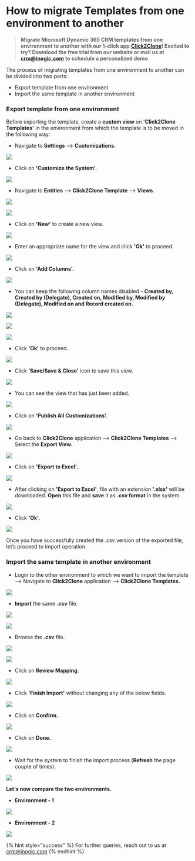 # How to migrate Templates from one environment to another

> **Migrate Microsoft Dynamic 365 CRM templates from one environment to another with our 1-click app** [**Click2Clone**](https://bit.ly/3i2UkaL)**! Excited to try? Download the free trial from our website or mail us at** [**crm@inogic.com**](mailto:crm@inogic.com) **to schedule a personalized demo**

The process of migrating templates from one environment to another can be divided into two parts:

* Export template from one environment
* Import the same template in another environment

### Export template from one environment

Before exporting the template, create a **custom view** on **'Click2Clone Templates'** in the environment from which the template is to be moved in the following way:

* Navigate to **Settings** --> **Customizations.**

![](../../.gitbook/assets/Exp\_1.png)

* Click on **'Customize the System'.**

![](<../../.gitbook/assets/Exp\_2 (1).png>)

* Navigate to **Entities** --> **Click2Clone Template** --> **Views**.

![](../../.gitbook/assets/Exp\_3.png)

![](<../../.gitbook/assets/Exp\_4 (1).png>)

* Click on **'New'** to create a new view.

![](../../.gitbook/assets/Exp\_5.png)

* Enter an appropriate name for the view and click **'Ok'** to proceed.

![](../../.gitbook/assets/Exp\_6.png)

* Click on **'Add Columns'.**

![](../../.gitbook/assets/Exp\_7.png)

* You can keep the following column names disabled -  **Created by, Created by (Delegate), Created on, Modified by, Modified by (Delegate), Modified on and Record created on.**

![](../../.gitbook/assets/Exp\_8.png)

![](../../.gitbook/assets/Exp\_9.png)

![](<../../.gitbook/assets/Exp\_10 (1).png>)

* Click **'Ok'** to proceed.

![](<../../.gitbook/assets/Exp\_10 - Copy.png>)

* Click **'Save/Save & Close'** icon to save this view.

![](../../.gitbook/assets/Exp\_11.png)

* You can see the view that has just been added.

![](../../.gitbook/assets/Exp\_12.png)

* Click on **'Publish All Customizations'.**

![](../../.gitbook/assets/Exp\_13.png)

* Go back to **Click2Clone** application --> **Click2Clone Templates** --> Select the **Export View.**

![](../../.gitbook/assets/Exp\_14.png)

* Click on **'Export to Excel'.**

![](../../.gitbook/assets/Exp\_23.png)

* After clicking on **'Export to Excel'**, file with an extension **'.xlsx'** will be downloaded. **Open** this file and **save** it as **.csv format** in the system.

![](../../.gitbook/assets/Exp\_20.png)

* Click **'Ok'.**

![](../../.gitbook/assets/Exp\_21.png)

Once you have successfully created the .csv version of the exported file, let’s proceed to import operation.

### Import the same template in another environment

* Login to the other environment to which we want to import the template --> Navigate to **Click2Clone** application --> **Click2Clone Templates.**

![](../../.gitbook/assets/Imp\_2.png)

* **Import** the same **.csv** file.

![](<../../.gitbook/assets/Imp\_3 (1).png>)

![](../../.gitbook/assets/Imp\_4.png)

* Browse the **.csv** file.

![](<../../.gitbook/assets/Imp\_5 - Copy.png>)

![](../../.gitbook/assets/Imp\_6.png)

* Click on **Review Mapping**.

![](../../.gitbook/assets/Imp\_7.png)

* Click **'Finish Import'** without changing any of the below fields.

![](../../.gitbook/assets/Imp\_8.png)

* Click on **Confirm.**

![](../../.gitbook/assets/Imp\_9.png)

* Click on **Done.**

![](../../.gitbook/assets/Imp\_10.png)

* Wait for the system to finish the import process (**Refresh** the page couple of times).

![](<../../.gitbook/assets/Imp\_11 - Copy.png>)

**Let's now compare the two environments.**

* **Environment - 1**

![](<../../.gitbook/assets/Exp\_22 (1).png>)

* **Environment - 2**

![](../../.gitbook/assets/Imp\_11.png)

{% hint style="success" %}
For further queries, reach out to us at [crm@inogic.com](mailto:crm@inogic.com)
{% endhint %}

&#x20;

